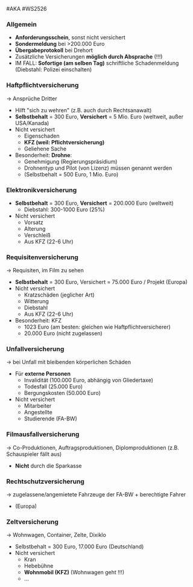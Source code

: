 #AKA #WS2526 
### Allgemein
- **Anforderungsschein**, sonst nicht versichert
- **Sondermeldung** bei >200.000 Euro
- **Übergabeprotokoll** bei Drehort
- Zusätzliche Versicherungen **möglich durch Absprache** (!!!)
- IM FALL: **Sofortige (am selben Tag)** schriftliche Schadenmeldung (Diebstahl: Polizei einschalten)
### Haftpflichtversicherung
-> Ansprüche Dritter 
- Hilft "sich zu wehren" (z.B. auch durch Rechtsanawalt)
- **Selbstbehalt** = 300 Euro, **Versichert** = 5 Mio. Euro (weltweit, außer USA/Kanada)
- Nicht versichert
	- Eigenschaden
	- **KFZ (weil: Pflichtversicherung)**
	- Geliehene Sache
- Besonderheit: **Drohne**:
	- Genehmigung (Regierungspräsidium)
	- Drohnentyp und Pilot (von Lizenz) müssen genannt werden
	- (Selbstbehalt = 500 Euro, 1 Mio. Euro)
### Elektronikversicherung
- **Selbstbehalt** = 300 Euro, **Versichert** = 200.000 Euro (weltweit)
	- Diebstahl: 300-1000 Euro (25%)
- Nicht versichert
	- Vorsatz
	- Alterung
	- Verschleiß
	- Aus KFZ (22-6 Uhr)
### Requisitenversicherung
-> Requisiten, im Film zu sehen
- **Selbstbehalt** = 300 Euro, Versichert = 75.000 Euro / Projekt (Europa)
- Nicht versichert
	- Kratzschäden (jeglicher Art)
	- Witterung
	- Diebstahl
	- Aus KFZ (22-6 Uhr)
- Besonderheit: KFZ
	- 1023 Euro (am besten: gleichen wie Haftpflichtversicherer)
	- 20.000 Euro (nicht zugelassen)
### Unfallversicherung
-> bei Unfall mit bleibenden körperlichen Schäden
- Für **externe Personen**
	- Invalidität (100.000 Euro, abhängig von Gliedertaxe)
	- Todesfall (25.000 Euro)
	- Bergungskosten (50.000 Euro)
- Nicht versichert
	- Mitarbeiter
	- Angestellte
	- Studierende (FA-BW)
### Filmausfallversicherung
-> Co-Produktionen, Auftragsproduktionen, Diplomproduktionen (z.B. Schauspieler fällt aus)
- **Nicht** durch die Sparkasse
### Rechtschutzversicherung
-> zugelassene/angemietete Fahrzeuge der FA-BW + berechtigte Fahrer
- (Europa)
### Zeltversicherung
-> Wohnwagen, Container, Zelte, Dixiklo
- Selbstbehalt = 300 Euro, 17.000 Euro (Deutschland)
- Nicht versichert
	- Kran
	- Hebebühne
	- **Wohnmobil (KFZ)** (Wohnwagen geht !!!)
	- ...
